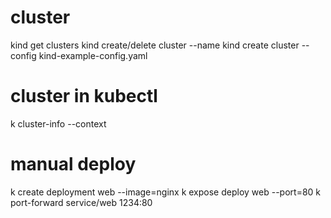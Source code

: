 # cluster
kind get clusters
kind create/delete cluster --name <cluster-name>
kind create cluster --config kind-example-config.yaml

# cluster in kubectl
k cluster-info --context <cluster-name>

# manual deploy
k create deployment web --image=nginx
k expose deploy web --port=80
k port-forward service/web 1234:80